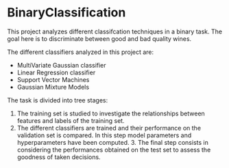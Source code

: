 # BinaryClassification

This project analyzes different classifcation techniques in a binary task. The goal here is to discriminate between good and bad
quality wines.

The different classifiers analyzed in this project are:
- MultiVariate Gaussian classifier
- Linear Regression classifier
- Support Vector Machines
- Gaussian Mixture Models

The task is divided into tree stages:
1. The training set is studied to investigate the relationships between features and labels of the training set. 
2. The different classifiers are trained and their performance on the validation set is compared. In this step model parameters and hyperparameters have been computed. 3. The final step consists in considering the performances obtained on the test set to assess the goodness of taken decisions.

